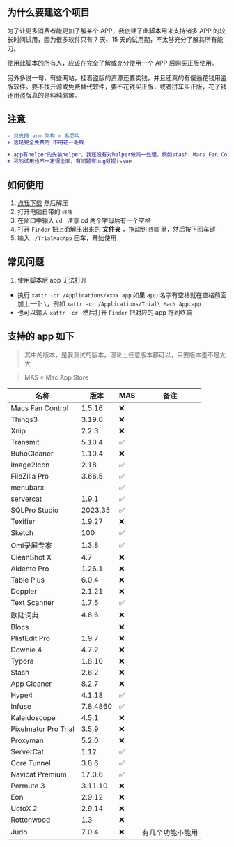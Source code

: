 ## 为什么要建这个项目

为了让更多消费者能更加了解某个 APP，我创建了此脚本用来支持诸多 APP 的较长时间试用，因为很多软件只有 7 天、15 天的试用期，不太够充分了解其所有能力。

使用此脚本的所有人，应该在完全了解或充分使用一个 APP 后购买正版使用。

另外多说一句，有些网站，挂着盗版的资源还要卖钱，并且还真的有傻逼花钱用盗版软件。要不找开源或免费替代软件，要不花钱买正版，或者拼车买正版，花了钱还用盗版真的是纯纯脑瘫。

## 注意

```diff
- 只支持 arm 架构 m 系芯片
+ 这是完全免费的 不用花一毛钱

+ app有helper的先装helper，我还没有对helper做同一处理，例如stash、Macs Fan Control 等软件
+ 我的试用也不一定很全面，有问题有bug就提issue
```

## 如何使用

1.  [点我下载](https://github.com/TrialMacApp/TrialMacApp/archive/refs/heads/master.zip) 然后解压
2.  打开电脑自带的 `终端`
3.  在窗口中输入 `cd ` 注意 cd 两个字母后有一个空格
4.  打开 `Finder` 把上面解压出来的 **文件夹** ，拖动到 `终端` 里，然后按下回车键
5.  输入 `./TrialMacApp` 回车，开始使用

## 常见问题

1.  使用脚本后 app 无法打开

- 执行 `xattr -cr /Applications/xxxx.app` 如果 app 名字有空格就在空格前面加上一个 `\`，例如 `xattr -cr /Applications/Trial\ Mac\ App.app`
- 也可以输入 `xattr -cr ` 然后打开 `Finder` 把对应的 app 拖到终端

## 支持的 app 如下

> 其中的版本，是我测试的版本，理论上任意版本都可以，只要版本差不是太大

> MAS = Mac App Store

| 名称                 | 版本     | MAS | 备注             |
| -------------------- | -------- | --- | ---------------- |
| Macs Fan Control | 1.5.16 | ❌ |  |
| Things3 | 3.19.6 | ❌ |  |
| Xnip | 2.2.3 | ❌ |  |
| Transmit | 5.10.4 | ✅ |  |
| BuhoCleaner | 1.10.4 | ❌ |  |
| Image2Icon | 2.18 | ✅ |  |
| FileZilla Pro | 3.66.5 | ✅ |  |
| menubarx |  | ✅ |  |
| servercat | 1.9.1 | ✅ |  |
| SQLPro Studio | 2023.35 | ✅ |  |
| Texifier | 1.9.27 | ❌ |  |
| Sketch | 100 | ✅ |  |
| Omi录屏专家 | 1.3.8 | ✅ |  |
| CleanShot X | 4.7 | ❌ |  |
| Aldente Pro | 1.26.1 | ❌ |  |
| Table Plus | 6.0.4 | ❌ |  |
| Doppler | 2.1.21 | ❌ |  |
| Text Scanner | 1.7.5 | ✅ |  |
| 欧陆词典 | 4.6.6 | ❌ |  |
| Blocs |  | ❌ |  |
| PlistEdit Pro | 1.9.7 | ❌ |  |
| Downie 4 | 4.7.2 | ❌ |  |
| Typora | 1.8.10 | ❌ |  |
| Stash | 2.6.2 | ❌ |  |
| App Cleaner | 8.2.7 | ❌ |  |
| Hype4 | 4.1.18 | ✅ |  |
| Infuse | 7.8.4860 | ✅ |  |
| Kaleidoscope | 4.5.1 | ❌ |  |
| Pixelmator Pro Trial | 3.5.9 | ❌ |  |
| Proxyman | 5.2.0 | ❌ |  |
| ServerCat | 1.12 | ✅ |  |
| Core Tunnel | 3.8.6 | ✅ |  |
| Navicat Premium | 17.0.6 | ✅ |  |
| Permute 3 | 3.11.10 | ❌ |  |
| Eon | 2.9.12 | ❌ |  |
| UctoX 2 | 2.9.14 | ❌ |  |
| Rottenwood | 1.3 | ❌ |  |
| Judo | 7.0.4 | ❌ | 有几个功能不能用 |
